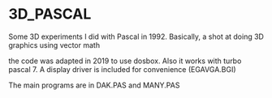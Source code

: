 # 3D_PASCAL
Some 3D experiments I did with Pascal in 1992. Basically, a shot at doing 3D graphics using vector math

the code was adapted in 2019 to use dosbox. Also it works with turbo pascal 7. A display driver is included for convenience (EGAVGA.BGI)

The main programs are in DAK.PAS and MANY.PAS
